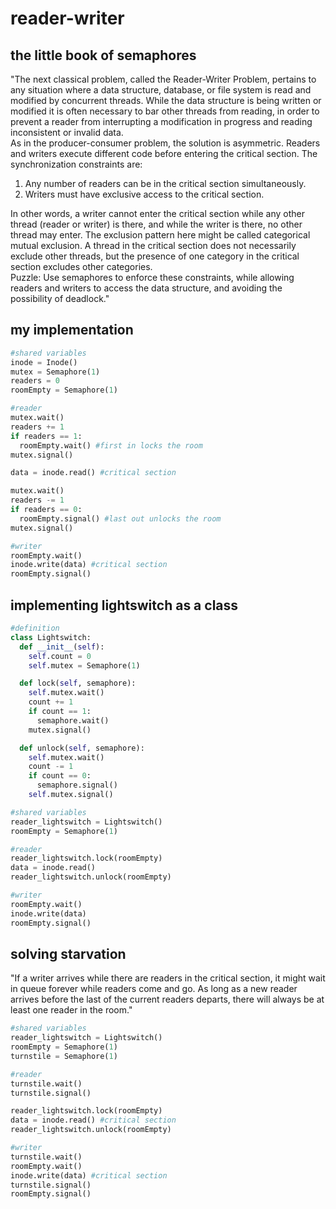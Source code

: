 # reader-writer
## the little book of semaphores
"The next classical problem, called the Reader-Writer Problem, pertains to any situation where a data structure, database, or file system is read and modified by concurrent threads. While the data structure is being written or modified it is often necessary to bar other threads from reading, in order to prevent a reader from interrupting a modification in progress and reading inconsistent or invalid data.  
As in the producer-consumer problem, the solution is asymmetric. Readers and writers execute different code before entering the critical section. The synchronization constraints are:
1. Any number of readers can be in the critical section simultaneously.
2. Writers must have exclusive access to the critical section.

In other words, a writer cannot enter the critical section while any other thread (reader or writer) is there, and while the writer is there, no other thread may enter. The exclusion pattern here might be called categorical mutual exclusion. A thread in the critical section does not necessarily exclude other threads, but the presence of one category in the critical section excludes other categories.  
Puzzle: Use semaphores to enforce these constraints, while allowing readers and writers to access the data structure, and avoiding the possibility of deadlock."

## my implementation
```python
#shared variables
inode = Inode()
mutex = Semaphore(1)
readers = 0
roomEmpty = Semaphore(1)
```

```python
#reader
mutex.wait()
readers += 1
if readers == 1:
  roomEmpty.wait() #first in locks the room
mutex.signal()

data = inode.read() #critical section

mutex.wait()
readers -= 1
if readers == 0:
  roomEmpty.signal() #last out unlocks the room
mutex.signal()
```

```python
#writer
roomEmpty.wait()
inode.write(data) #critical section
roomEmpty.signal()
```

## implementing lightswitch as a class
```python
#definition
class Lightswitch:
  def __init__(self):
    self.count = 0
    self.mutex = Semaphore(1)

  def lock(self, semaphore):
    self.mutex.wait()
    count += 1
    if count == 1:
      semaphore.wait()
    mutex.signal()

  def unlock(self, semaphore):
    self.mutex.wait()
    count -= 1
    if count == 0:
      semaphore.signal()
    self.mutex.signal()
```

```python
#shared variables
reader_lightswitch = Lightswitch()
roomEmpty = Semaphore(1)
```

```python
#reader
reader_lightswitch.lock(roomEmpty)
data = inode.read()
reader_lightswitch.unlock(roomEmpty)
```

```python
#writer
roomEmpty.wait()
inode.write(data)
roomEmpty.signal()
```

## solving starvation
"If a writer arrives while there are readers in the critical section, it might wait in queue forever while readers come and go. As long as a new reader arrives before the last of the current readers departs, there will always be at least one reader in the room."
```python
#shared variables
reader_lightswitch = Lightswitch()
roomEmpty = Semaphore(1)
turnstile = Semaphore(1)
```
```python
#reader
turnstile.wait()
turnstile.signal()

reader_lightswitch.lock(roomEmpty)
data = inode.read() #critical section
reader_lightswitch.unlock(roomEmpty)
```
```python
#writer
turnstile.wait()
roomEmpty.wait()
inode.write(data) #critical section
turnstile.signal()
roomEmpty.signal()
```